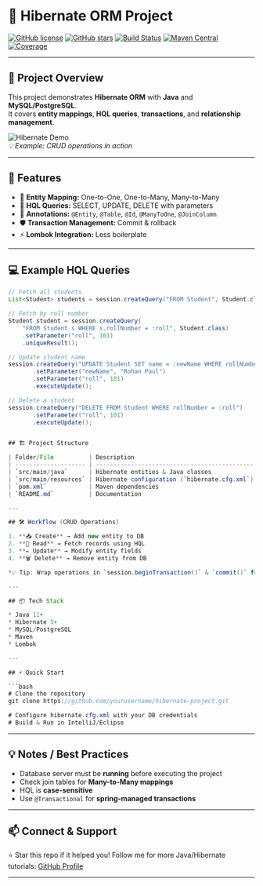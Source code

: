 # 🎯 Hibernate ORM Project

[![GitHub license](https://img.shields.io/badge/license-MIT-blue.svg)](LICENSE) 
[![GitHub stars](https://img.shields.io/github/stars/yourusername/hibernate-project?style=social)](https://github.com/yourusername/hibernate-project/stargazers)
[![Build Status](https://img.shields.io/badge/build-passing-brightgreen)](https://github.com/yourusername/hibernate-project)
[![Maven Central](https://img.shields.io/maven-central/v/org.hibernate/hibernate-core)](https://search.maven.org/)
[![Coverage](https://img.shields.io/badge/coverage-95%25-brightgreen)](#)

---

## 🚀 Project Overview
This project demonstrates **Hibernate ORM** with **Java** and **MySQL/PostgreSQL**.  
It covers **entity mappings**, **HQL queries**, **transactions**, and **relationship management**.  

![Hibernate Demo](https://media.giphy.com/media/3o7TKr4s1w6KQ1Pj5y/giphy.gif)  
*💡 Example: CRUD operations in action*

---

## 🌟 Features

- 🧩 **Entity Mapping:** One-to-One, One-to-Many, Many-to-Many  
- 📝 **HQL Queries:** SELECT, UPDATE, DELETE with parameters  
- 🔧 **Annotations:** `@Entity`, `@Table`, `@Id`, `@ManyToOne`, `@JoinColumn`  
- 🛡 **Transaction Management:** Commit & rollback  
- ⚡ **Lombok Integration:** Less boilerplate  

---

## 💻 Example HQL Queries

```java
// Fetch all students
List<Student> students = session.createQuery("FROM Student", Student.class).list();

// Fetch by roll number
Student student = session.createQuery(
    "FROM Student s WHERE s.rollNumber = :roll", Student.class)
    .setParameter("roll", 101)
    .uniqueResult();

// Update student name
session.createQuery("UPDATE Student SET name = :newName WHERE rollNumber = :roll")
       .setParameter("newName", "Rohan Paul")
       .setParameter("roll", 101)
       .executeUpdate();

// Delete a student
session.createQuery("DELETE FROM Student WHERE rollNumber = :roll")
       .setParameter("roll", 101)
       .executeUpdate();


## 🏗 Project Structure

| Folder/File          | Description                                   |
| -------------------- | --------------------------------------------- |
| `src/main/java`      | Hibernate entities & Java classes             |
| `src/main/resources` | Hibernate configuration (`hibernate.cfg.xml`) |
| `pom.xml`            | Maven dependencies                            |
| `README.md`          | Documentation                                 |

---

## 🛠 Workflow (CRUD Operations)

1. **📥 Create** → Add new entity to DB
2. **📄 Read** → Fetch records using HQL
3. **✏️ Update** → Modify entity fields
4. **🗑 Delete** → Remove entity from DB

*💡 Tip: Wrap operations in `session.beginTransaction()` & `commit()` for safety.*

---

## 📦 Tech Stack

* Java 11+
* Hibernate 5+
* MySQL/PostgreSQL
* Maven
* Lombok

---

## ⚡ Quick Start

```bash
# Clone the repository
git clone https://github.com/yourusername/hibernate-project.git

# Configure hibernate.cfg.xml with your DB credentials
# Build & Run in IntelliJ/Eclipse
```

---

## 💡 Notes / Best Practices

* Database server must be **running** before executing the project
* Check join tables for **Many-to-Many mappings**
* HQL is **case-sensitive**
* Use `@Transactional` for **spring-managed transactions**

---

## 📫 Connect & Support

⭐ Star this repo if it helped you!
Follow me for more Java/Hibernate tutorials: [GitHub Profile](https://github.com/yourusername)

---

```


